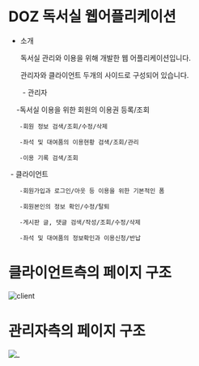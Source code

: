 # DOZ 독서실 웹어플리케이션
+ 소개

  독서실 관리와 이용을 위해 개발한 웹 어플리케이션입니다.
  
  관리자와 클라이언트 두개의 사이드로 구성되어 있습니다.
  
  
   - 관리자
  
       -독서실 이용을 위한 회원의 이용권 등록/조회
     
       -회원 정보 검색/조회/수정/삭제
     
       -좌석 및 대여품의 이용현황 검색/조회/관리
     
       -이용 기록 검색/조회
     
    - 클라이언트
  
       -회원가입과 로그인/아웃 등 이용을 위한 기본적인 폼
     
       -회원본인의 정보 확인/수정/탈퇴
     
       -게시판 글, 댓글 검색/작성/조회/수정/삭제
     
       -좌석 및 대여품의 정보확인과 이용신청/반납
     

# 클라이언트측의 페이지 구조
![client](https://user-images.githubusercontent.com/37359972/37387421-a11ebc96-279f-11e8-8461-43743256ca27.png)

# 관리자측의 페이지 구조
![_](https://user-images.githubusercontent.com/37359972/37387307-3eabf38a-279f-11e8-9d9b-3b5827851ef1.png)

